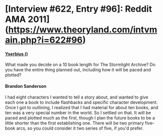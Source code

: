 # [Interview #622, Entry #96]: Reddit AMA 2011](https://www.theoryland.com/intvmain.php?i=622#96)

#### [Yserbius ()](http://www.reddit.com/r/Fantasy/comments/k0fp8/iama_professional_fantasy_novelist_named_brandon/c2gk9r8)

What made you decide on a 10 book length for The Stormlight Archive? Do you have the entire thing planned out, including how it will be paced and plotted?

#### Brandon Sanderson

I had eight characters I wanted to tell a story about, and wanted to give each one a book to include flashbacks and specific character development. Once I got to outlining, I realized that I had material for about ten books, and ten was a very special number in the world. So I settled on that. It will be paced and plotted much as the first, though I plan the future books to be a little shorter than the first establishing one. There will be two primary five-book arcs, so you could consider it two series of five, if you'd prefer.

